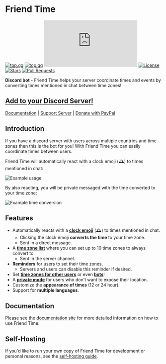 # Friend Time

[![top.gg](https://top.gg/api/widget/status/471091072546766849.svg?noavatar=true)](https://top.gg/bot/471091072546766849)
[![top.gg](https://top.gg/api/widget/servers/471091072546766849.svg?noavatar=true)](https://top.gg/bot/471091072546766849)
[![discord.js](https://img.shields.io/github/package-json/dependency-version/KevinNovak/Friend-Time/discord.js)](https://discord.js.org/)
[![License](https://img.shields.io/badge/license-Apache%202.0%20with%20Commons%20Clause-blue)](https://commonsclause.com/)
[![Stars](https://img.shields.io/github/stars/KevinNovak/Friend-Time.svg)](https://github.com/KevinNovak/Friend-Time/stargazers)
[![Pull Requests](https://img.shields.io/badge/Pull%20Requests-Welcome!-brightgreen)](https://github.com/KevinNovak/Friend-Time/pulls)

**Discord bot** - Friend Time helps your server coordinate times and events by converting times mentioned in chat between time zones!

## [Add to your Discord Server!](https://discord.com/oauth2/authorize?client_id=471091072546766849&scope=bot%20applications.commands&permissions=85056)

[Documentation](https://novakevin.gitbook.io/friend-time/) \| [Support Server](https://discord.gg/c9kQktCbsE) \| [Donate with PayPal](https://www.paypal.com/cgi-bin/webscr?cmd=_donations&business=EW389DYYSS4FC)

## Introduction

If you have a discord server with users across multiple countries and time zones then this is the bot for you! With Friend Time you can easily coordinate times between users.

Friend Time will automatically react with a clock emoji \(🕰️\) to times mentioned in chat:

![Example usage](https://i.imgur.com/pm9nCJG.png)

By also reacting, you will be private messaged with the time converted to your time zone:

![Example time conversion](https://i.imgur.com/wMsXvL3.png)

## Features

-   Automatically reacts with a [**clock emoji**](https://novakevin.gitbook.io/friend-time/time-conversions#1-convert-to-your-time-zone) \(️️🕰️\) to times mentioned in chat.
    -   Clicking the clock emoji **converts the time** to your time zone.
    -   Sent in a direct message.
-   A [**time zone list**](https://novakevin.gitbook.io/friend-time/time-conversions#2-convert-to-list-of-time-zones) where you can set up to 10 time zones to always convert to.
    -   Sent in the server channel.
-   **Reminders** for users to set their time zones.
    -   Servers and users can disable this reminder if desired.
-   Set [**time zones for other users**](https://novakevin.gitbook.io/friend-time/commands/user-commands/set#setup-for-another-user) or even [**bots**](https://novakevin.gitbook.io/friend-time/commands/user-commands/set#setup-for-a-bot)!
-   A [**private mode**](https://novakevin.gitbook.io/friend-time/settings/user-settings/private-mode) for users who don't want to expose their location.
-   Customize the **appearance of times** \(12 or 24 hour\).
-   Support for **multiple languages**.

## Documentation

Please see the [documentation site](https://novakevin.gitbook.io/friend-time/) for more detailed information on how to use Friend Time.

## Self-Hosting

If you'd like to run your own copy of Friend Time for development or personal reasons, see the [self-hosting guide](https://novakevin.gitbook.io/friend-time/misc/self-hosting).
